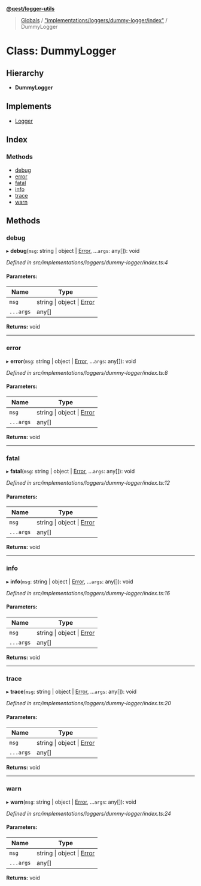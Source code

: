 **[@qest/logger-utils](../README.md)**

> [Globals](../README.md) / ["implementations/loggers/dummy-logger/index"](../modules/_implementations_loggers_dummy_logger_index_.md) / DummyLogger

# Class: DummyLogger

## Hierarchy

* **DummyLogger**

## Implements

* [Logger](../interfaces/_lib_loggers_interfaces_.logger.md)

## Index

### Methods

* [debug](_implementations_loggers_dummy_logger_index_.dummylogger.md#debug)
* [error](_implementations_loggers_dummy_logger_index_.dummylogger.md#error)
* [fatal](_implementations_loggers_dummy_logger_index_.dummylogger.md#fatal)
* [info](_implementations_loggers_dummy_logger_index_.dummylogger.md#info)
* [trace](_implementations_loggers_dummy_logger_index_.dummylogger.md#trace)
* [warn](_implementations_loggers_dummy_logger_index_.dummylogger.md#warn)

## Methods

### debug

▸ **debug**(`msg`: string \| object \| [Error](../interfaces/_implementations_object_formats_interfaces_.errorobject.md#error), ...`args`: any[]): void

*Defined in src/implementations/loggers/dummy-logger/index.ts:4*

#### Parameters:

Name | Type |
------ | ------ |
`msg` | string \| object \| [Error](../interfaces/_implementations_object_formats_interfaces_.errorobject.md#error) |
`...args` | any[] |

**Returns:** void

___

### error

▸ **error**(`msg`: string \| object \| [Error](../interfaces/_implementations_object_formats_interfaces_.errorobject.md#error), ...`args`: any[]): void

*Defined in src/implementations/loggers/dummy-logger/index.ts:8*

#### Parameters:

Name | Type |
------ | ------ |
`msg` | string \| object \| [Error](../interfaces/_implementations_object_formats_interfaces_.errorobject.md#error) |
`...args` | any[] |

**Returns:** void

___

### fatal

▸ **fatal**(`msg`: string \| object \| [Error](../interfaces/_implementations_object_formats_interfaces_.errorobject.md#error), ...`args`: any[]): void

*Defined in src/implementations/loggers/dummy-logger/index.ts:12*

#### Parameters:

Name | Type |
------ | ------ |
`msg` | string \| object \| [Error](../interfaces/_implementations_object_formats_interfaces_.errorobject.md#error) |
`...args` | any[] |

**Returns:** void

___

### info

▸ **info**(`msg`: string \| object \| [Error](../interfaces/_implementations_object_formats_interfaces_.errorobject.md#error), ...`args`: any[]): void

*Defined in src/implementations/loggers/dummy-logger/index.ts:16*

#### Parameters:

Name | Type |
------ | ------ |
`msg` | string \| object \| [Error](../interfaces/_implementations_object_formats_interfaces_.errorobject.md#error) |
`...args` | any[] |

**Returns:** void

___

### trace

▸ **trace**(`msg`: string \| object \| [Error](../interfaces/_implementations_object_formats_interfaces_.errorobject.md#error), ...`args`: any[]): void

*Defined in src/implementations/loggers/dummy-logger/index.ts:20*

#### Parameters:

Name | Type |
------ | ------ |
`msg` | string \| object \| [Error](../interfaces/_implementations_object_formats_interfaces_.errorobject.md#error) |
`...args` | any[] |

**Returns:** void

___

### warn

▸ **warn**(`msg`: string \| object \| [Error](../interfaces/_implementations_object_formats_interfaces_.errorobject.md#error), ...`args`: any[]): void

*Defined in src/implementations/loggers/dummy-logger/index.ts:24*

#### Parameters:

Name | Type |
------ | ------ |
`msg` | string \| object \| [Error](../interfaces/_implementations_object_formats_interfaces_.errorobject.md#error) |
`...args` | any[] |

**Returns:** void
